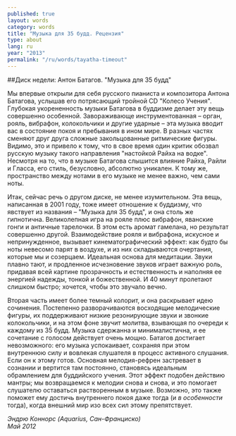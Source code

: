 ```yaml
---
published: true
layout: words
category: words
title: "Музыка для 35 будд. Рецензия"
type: about
lang: ru
year: "2013"
permalink: "/ru/words/tayatha-timeout"
---
```


##Диск недели: Антон Батагов. "Музыка для 35 будд"

Мы впервые открыли для себя русского пианиста и композитора Антона Батагова, услышав его потрясающий тройной CD "Колесо Учения". Глубокая укорененность музыки Батагова в буддизме делает эту вещь совершенно особенной. Завораживающе инструментованная – орган, рояль, вибрафон, колокольчики и другие ударные – эта музыка вводит вас в состояние покоя и пребывания в ином мире. В разных частях сменяют друг друга сложные закольцованные ритмические фигуры. Видимо, это и привело к тому, что в свое время один критик обозвал русскую музыку такого направления "настойкой Райха на водке". Несмотря на то, что в музыке Батагова слышится влияние Райха, Райли и Гласса, его стиль, безусловно, абсолютно уникален. К тому же, пространство между нотами в его музыке не менее важно, чем сами ноты.

Итак, сейчас речь о другом диске, не менее изумительном. Эта вещь, написанная в 2001 году, тоже имеет отношение к буддизму, что явствует из названия – "Музыка для 35 будд", и она столь же гипнотична. Великолепная игра на рояле плюс вибрафон, яванские гонги и античные тарелочки. В этом есть аромат гамелана, но результат совершенно другой. Взаимодействие рояля и вибрафона, искусное и непринужденное, вызывает кинематографический эффект: как будто бы ноты невесомо парят в воздухе, и из них складываются очертания, которые мы и созерцаем. Идеальная основа для медитации. Звуки плавно тают, и продленное исчезновение звуков играет важную роль, придавая всей картине прозрачность и естественность и наполняя ее энергией надежды, тонкой и божественной. И 40 минут пролетают слишком быстро; хочется, чтобы это звучало вечно.

Вторая часть имеет более темный колорит, и она раскрывает идею сочинения. Постепенно разворачиваются восходящие мелодические фигуры, их поддерживают низкие резонирующие звуки и звонкие колокольчики, и на этом фоне звучит молитва, взывающая по очереди к каждому из 35 будд. Музыка сдержанна и минималистична, и ее сочетание с голосом действует очень мощно. Батагов достигает невозможного: его музыка успокаивает, сохраняя при этом внутреннюю силу и вовлекая слушателя в процесс активного слушания. Если он к этому готов. Основная мелодия-рефрен застревает в сознании и вертится там постоянно, становясь идеальным обрамлением для буддийского учения. Этот эффект подобен действию мантры; мы возвращаемся к мелодии снова и снова, и это помогает слушателю оставаться растворенным в музыке. Возможно, это также поможет ему достичь внутреннего покоя даже тогда (и _в особенности_ тогда), когда внешний мир изо всех сил этому препятствует.

_Эндрю Коннорс (Aquarius, Сан-Франциско)_  
_Май 2012_